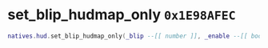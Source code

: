 # set_blip_hudmap_only `0x1E98AFEC`

```lua
natives.hud.set_blip_hudmap_only(_blip --[[ number ]], _enable --[[ boolean ]])
```